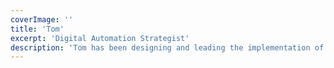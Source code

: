 ```yaml
---
coverImage: ''
title: 'Tom'
excerpt: 'Digital Automation Strategist'
description: 'Tom has been designing and leading the implementation of automation solutions for over a decade.  His passion for people mixed with a laser focus on the flow of data across the value chain, he is exceptionally well placed to deliver real customer outcomes.' 
---
```

